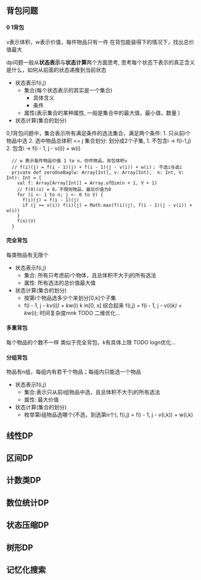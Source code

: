 ## 背包问题
#### 0 1背包
v表示体积，w表示价值，每件物品只有一件
在背包能装得下的情况下，找出总价值最大

dp问题一般从**状态表示**与**状态计算**两个方面思考, 思考每个状态下表示的真正含义是什么，如何从前面的状态递推到当前状态

* 状态表示f(i,j)
	* 集合(每个状态表示的其实是一个集合)
		* 具体含义
		* 条件
	* 属性(表示集合的某种属性, 一般是集合中的最大值，最小值，数量 )
* 状态计算(集合的划分)


0,1背包问题中，集合表示所有满足条件的选法集合，满足两个条件: 1. 只从前i个物品中选 2. 选中物品总体积 <= j
集合划分: 划分成2个子集, 1. 不包含i -> f(i-1,j)  2. 包含i -> f(i - 1, j - v(i)) + w(i)

```
  // w 表示每件物品价值 1 to n，你件物品，背包体积v
  // f(i)(j) = f(i - 1)(j) + f(i - 1)(j - v(i)) + w(i)； 不选i与选i
  private def zeroOneBag(w: Array[Int], v: Array[Int],  n: Int, V: Int): Int = {
    val f: Array[Array[Int]] = Array.ofDim(n + 1, V + 1)
    // f(0)(x) = 0，不限则物品，最后价值为0
    for (i <- 1 to n; j <- 0 to V) {
      f(i)(j) = f(i - 1)(j)
      if (j >= v(i)) f(i)(j) = Math.max(f(i)(j), f(i - 1)(j - v(i)) + w(i))
    }
    f(n)(V)
  }
```

#### 完全背包
每类物品有无限个

* 状态表示f(i,j)
  * 集合: 所有只考虑前i个物体，且总体积不大于j的所有选法
  * 属性: 所有选法的总价值最大值
* 状态计算(集合的划分) 
  * 按第i个物品选多少个来划分[0,k]个子集
  * f(i - 1, j - k*v(i)) + k*w(i)  k in[0, x]
综合起来 f(i,j) = f(i - 1, j - v(i)*k) + k*w(i); 时间复杂度m*n*k
TODO 二维优化...

#### 多重背包
每个物品的个数不一样
类似于完全背包，k有具体上限
TODO logn优化...

#### 分组背包
物品有n组，每组内有若干个物品；每组内只能选一个物品
* 状态表示f(i,j)
  * 集合:表示只从前i组物品中选，且总体积不大于j的所有选法
  * 属性: 最大价值
* 状态计算(集合的划分)
  * 枚举第i组物品选哪个(不选，到选第n个), f(i,j) = f(i - 1, j - v(i,k)) + w(i,k)


## 线性DP


## 区间DP

## 计数类DP

## 数位统计DP

## 状态压缩DP

## 树形DP

## 记忆化搜索